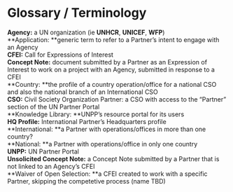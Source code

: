 # Glossary / Terminology

**Agency:** a UN organization \(ie **UNHCR**, **UNICEF**, **WFP**\)  
**Application: **generic term to refer to a Partner’s intent to engage with an Agency  
**CFEI:** Call for Expressions of Interest  
**Concept Note:** document submitted by a Partner as an Expression of Interest to work on a project with an Agency, submitted in response to a CFEI  
**Country: **the profile of a country operation/office for a national CSO and also the national branch of an International CSO  
**CSO:** Civil Society Organization Partner: a CSO with access to the “Partner” section of the UN Partner Portal  
**Knowledge Library: **UNPP’s resource portal for its users  
**HQ Profile:** International Partner’s Headquarters profile  
**International: **a Partner with operations/offices in more than one country?  
**National: **a Partner with operations/office in only one country  
**UNPP:** UN Partner Portal  
**Unsolicited Concept Note:** a Concept Note submitted by a Partner that is not linked to an Agency’s CFEI  
**Waiver of Open Selection: **a CFEI created to work with a specific Partner, skipping the competetive process \(name TBD\)

